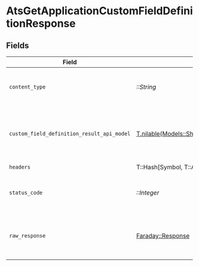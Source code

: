 # AtsGetApplicationCustomFieldDefinitionResponse


## Fields

| Field                                                                                                                        | Type                                                                                                                         | Required                                                                                                                     | Description                                                                                                                  |
| ---------------------------------------------------------------------------------------------------------------------------- | ---------------------------------------------------------------------------------------------------------------------------- | ---------------------------------------------------------------------------------------------------------------------------- | ---------------------------------------------------------------------------------------------------------------------------- |
| `content_type`                                                                                                               | *::String*                                                                                                                   | :heavy_check_mark:                                                                                                           | HTTP response content type for this operation                                                                                |
| `custom_field_definition_result_api_model`                                                                                   | [T.nilable(Models::Shared::CustomFieldDefinitionResultApiModel)](../../models/shared/customfielddefinitionresultapimodel.md) | :heavy_minus_sign:                                                                                                           | The application custom field definition was retrieved.                                                                       |
| `headers`                                                                                                                    | T::Hash[Symbol, T::Array<*::String*>]                                                                                        | :heavy_check_mark:                                                                                                           | N/A                                                                                                                          |
| `status_code`                                                                                                                | *::Integer*                                                                                                                  | :heavy_check_mark:                                                                                                           | HTTP response status code for this operation                                                                                 |
| `raw_response`                                                                                                               | [Faraday::Response](https://www.rubydoc.info/gems/faraday/Faraday/Response)                                                  | :heavy_check_mark:                                                                                                           | Raw HTTP response; suitable for custom response parsing                                                                      |